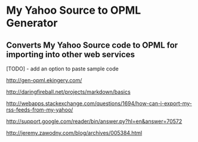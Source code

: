 My Yahoo Source to OPML Generator
=================================

Converts My Yahoo Source code to OPML for importing into other web services
---------------------------------------------------------------------------

[TODO] - add an option to paste sample code

http://gen-opml.ekingery.com/

http://daringfireball.net/projects/markdown/basics

http://webapps.stackexchange.com/questions/1694/how-can-i-export-my-rss-feeds-from-my-yahoo/

http://support.google.com/reader/bin/answer.py?hl=en&answer=70572

http://jeremy.zawodny.com/blog/archives/005384.html

